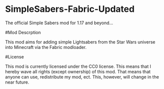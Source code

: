 # SimpleSabers-Fabric-Updated
The official Simple Sabers mod for 1.17 and beyond...

#Mod Descrption

This mod aims for adding simple Lightsabers from the Star Wars universe into Minecraft via the Fabric modloader.

#License

This mod is currently licensed under the CC0 license. This means that I hereby wave all rights (except ownership) of this mod. That means that anyone can use, redistribute my mod,
ect. This, however, will change in the near future. 
